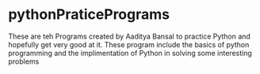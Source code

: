 # pythonPraticePrograms
These are teh Programs created by Aaditya Bansal to practice Python and hopefully get very good at it.
These program include the basics of python programming and the implimentation of Python in solving some interesting problems

